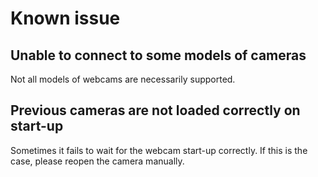 # Known issue

## Unable to connect to some models of cameras
Not all models of webcams are necessarily supported.

## Previous cameras are not loaded correctly on start-up
Sometimes it fails to wait for the webcam start-up correctly. If this is the case, please reopen the camera manually.
